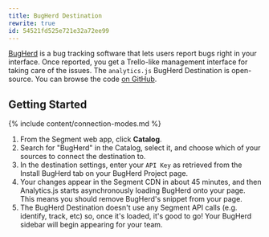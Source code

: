 ```yaml
---
title: BugHerd Destination
rewrite: true
id: 54521fd525e721e32a72ee99
---
```

[BugHerd](http://bugherd.com/?utm_source=segmentio&utm_medium=docs&utm_campaign=partners) is a bug tracking software that lets users report bugs right in your interface. Once reported, you get a Trello-like management interface for taking care of the issues. The `analytics.js` BugHerd Destination is open-source. You can browse the code [on GitHub](https://github.com/segment-integrations/analytics.js-integration-bugherd).

## Getting Started

{% include content/connection-modes.md %}

  1. From the Segment web app, click **Catalog**.
  2. Search for "BugHerd" in the Catalog, select it, and choose which of your sources to connect the destination to.
  3. In the destination settings, enter your `API Key` as retrieved from the Install BugHerd tab on your BugHerd Project page.
  4. Your changes appear in the Segment CDN in about 45 minutes, and then Analytics.js starts asynchronously loading BugHerd onto your page. This means you should remove BugHerd's snippet from your page.
  5. The BugHerd Destination doesn't use any Segment API calls (e.g. identify, track, etc) so, once it's loaded, it's good to go! Your BugHerd sidebar will begin appearing for your team.
